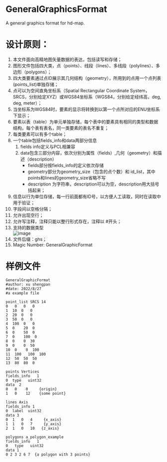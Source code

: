 # GeneralGraphicsFormat
A general graphics format for hd-map.


# 设计原则：
1.	本文件面向高精地图矢量数据的表达，包括读写和存储；
2.	图形文件包括四大类，点（points）、线段（lines）、多线段（polylines）、多边形（polygons）；
3.	四大类要素通过点ID展示其几何结构（geometry），所用到的点用一个点列表(points_list)单独存储；
4.	点可以为空间直角坐标系（Spatial Rectangular Coordinate System，SRCS，分别给定XYZ）或WGS84坐标系（WGS84，分别给定经纬高，deg, deg, meter）；
5.	当坐标系为WGS84时，要素的显示将转换到以第一个点所对应的ENU坐标系下显示；
6.	要素以表（table）为单元单独存储，每个表中的要素具有相同的类型和数据结构，每个表有表名，同一类要素的表名不重复；
7.	每类要素可以有多个table；
8.	一个table包括fields_info和data两部分信息
    1) fields info定义与PCL相兼容
    2) data包含三部分内容，依次分别为属性（fields）,几何（geometry）和描述（description）
       - fields部分按fields_info的定义依次存储
       - geometry部分为geometry_size（包含的点个数）和 id_list，其中points和lines的geometry_size省略不写
       - description 为字符串，description可以为空，description用大括号括起来；
9.	信息以行为单位存储，每一行前面都有ID号，以方便人工读取，同时在读取中用于验证；
10.	字段间以空格分隔；
11.	允许出现空行；
12.	允许写注释，注释只能以整行形式存在，注释以 #开头；
13.	支持的数据类型  
![image](https://user-images.githubusercontent.com/40223484/194247274-532eda8d-c6ac-49dd-aef8-f591fd70d1fb.png)
14.	文件后缀：ghs；
15.	Magic Number: GeneralGraphicFormat


# 样例文件
```
GeneralGraphicFormat
#author: xu shengpan
#date: 2022/8/27
#a example file

point_list SRCS 14
0   0   0   0
1  10  0   0
2  20  0   0
3  50  0   0
4  100  0   0
5  0    20  0
6  0    50  0
7  0    100  0
8  0    0  30
9  0    0  50
10  0    0  100
11  100   100  100
12  50  50  50
13  80  80  0

points Vertices
fields_info   1
0  type   uint32
data  2
0   0    0     {origin}
1   0    12    {some point}

lines Axis
fields_info 1
0  label  uint32
data 3
0  1   0   4     {x_axis}
1  1   0   7     {y_axis}
2  1   0   10   {z_axis}

polygons a_polygon_example
fields_info   1
0   type   uint32
data 1
0 2 3 2 6 7  {a polygon with 3 points}
```
